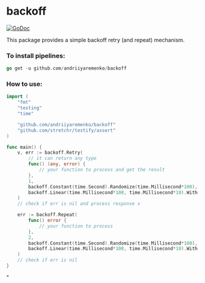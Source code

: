 # backoff

[![GoDoc](https://img.shields.io/badge/pkg.go.dev-doc-blue)](http://pkg.go.dev/github.com/andriiyaremenko/backoff)

This package provides a simple backoff retry (and repeat) mechanism.

### To install pipelines:
```go
go get -u github.com/andriiyaremenko/backoff
```

### How to use:
```go
import (
	"fmt"
	"testing"
	"time"

	"github.com/andriiyaremenko/backoff"
	"github.com/stretchr/testify/assert"
)

func main() {
	v, err := backoff.Retry(
		// it can return any type
		func() (any, error) {
			// your function to process and get the result
		},
		1,
		backoff.Constant(time.Second).Randomize(time.Millisecond*100),
		backoff.Linear(time.Millisecond*100, time.Millisecond*10).With(2),
	)
	// check if err is nil and process response v

	err := backoff.Repeat(
		func() error {
			// your function to process
		},
		2,
		backoff.Constant(time.Second).Randomize(time.Millisecond*100),
		backoff.Linear(time.Millisecond*100, time.Millisecond*10).With(4),
	)
	// check if err is nil
}
```
"
